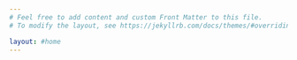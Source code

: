 ```yaml
---
# Feel free to add content and custom Front Matter to this file.
# To modify the layout, see https://jekyllrb.com/docs/themes/#overriding-theme-defaults

layout: #home
---
```

